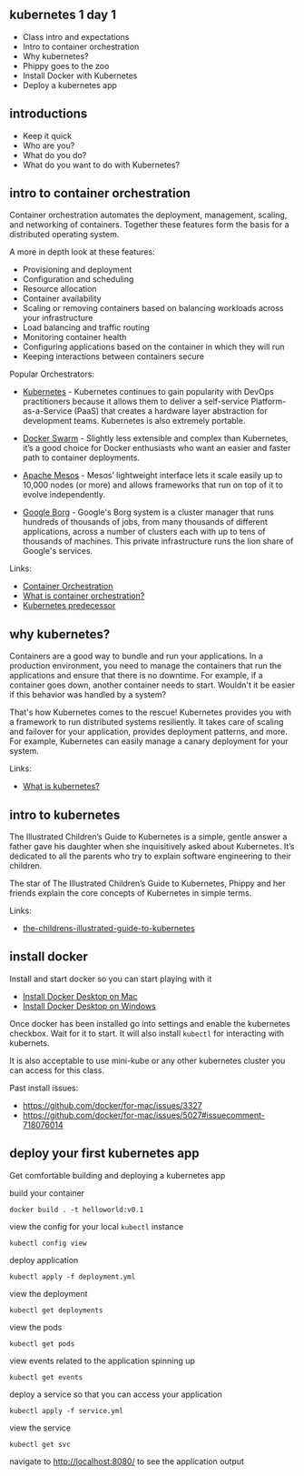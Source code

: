 kubernetes 1 day 1
------------------

* Class intro and expectations
* Intro to container orchestration
* Why kubernetes?
* Phippy goes to the zoo
* Install Docker with Kubernetes
* Deploy a kubernetes app

introductions
-------------

* Keep it quick
* Who are you?
* What do you do?
* What do you want to do with Kubernetes?

intro to container orchestration
--------------------------------

Container orchestration automates the deployment, management, scaling, and networking of containers. Together these features form the basis for a distributed operating system.

A more in depth look at these features:

* Provisioning and deployment
* Configuration and scheduling 
* Resource allocation
* Container availability 
* Scaling or removing containers based on balancing workloads across your infrastructure
* Load balancing and traffic routing 
* Monitoring container health
* Configuring applications based on the container in which they will run
* Keeping interactions between containers secure

Popular Orchestrators:

* [Kubernetes](https://kubernetes.io/) - Kubernetes continues to gain popularity with DevOps practitioners because it allows them to deliver a self-service Platform-as-a-Service (PaaS) that creates a hardware layer abstraction for development teams. Kubernetes is also extremely portable.

* [Docker Swarm](https://docs.docker.com/engine/swarm/) -  Slightly less extensible and complex than Kubernetes, it’s a good choice for Docker enthusiasts who want an easier and faster path to container deployments.

* [Apache Mesos](http://mesos.apache.org/) - Mesos’ lightweight interface lets it scale easily up to 10,000 nodes (or more) and allows frameworks that run on top of it to evolve independently.

* [Google Borg](https://static.googleusercontent.com/media/research.google.com/en//pubs/archive/43438.pdf) - Google's Borg system is a cluster manager that runs hundreds of thousands of jobs, from many thousands of different applications, across a number of clusters each with up to tens of thousands of machines. This private infrastructure runs the lion share of Google's services.

Links:
* [Container Orchestration](https://www.redhat.com/en/topics/containers/what-is-container-orchestration)
* [What is container orchestration?](https://blog.newrelic.com/engineering/container-orchestration-explained/)
* [Kubernetes predecessor](https://kubernetes.io/blog/2015/04/borg-predecessor-to-kubernetes/)

why kubernetes?
---------------

Containers are a good way to bundle and run your applications. In a production environment, you need to manage the containers that run the applications and ensure that there is no downtime. For example, if a container goes down, another container needs to start. Wouldn't it be easier if this behavior was handled by a system?

That's how Kubernetes comes to the rescue! Kubernetes provides you with a framework to run distributed systems resiliently. It takes care of scaling and failover for your application, provides deployment patterns, and more. For example, Kubernetes can easily manage a canary deployment for your system.

Links:
* [What is kubernetes?](https://kubernetes.io/docs/concepts/overview/what-is-kubernetes/)

intro to kubernetes
-------------------

The Illustrated Children’s Guide to Kubernetes is a simple, gentle answer a father gave his daughter when she inquisitively asked about Kubernetes. It’s dedicated to all the parents who try to explain software engineering to their children.

The star of The Illustrated Children’s Guide to Kubernetes, Phippy and her friends explain the core concepts of Kubernetes in simple terms.

Links:
* [the-childrens-illustrated-guide-to-kubernetes](https://www.cncf.io/the-childrens-illustrated-guide-to-kubernetes/)


install docker
--------------

Install and start docker so you can start playing with it

* [Install Docker Desktop on Mac](https://docs.docker.com/docker-for-mac/install/)
* [Install Docker Desktop on Windows](https://docs.docker.com/docker-for-windows/install/)

Once docker has been installed go into settings and enable the kubernetes checkbox. Wait for it to start. It will also install `kubectl` for interacting with kubernets.

It is also acceptable to use mini-kube or any other kubernetes cluster you can access for this class.

Past install issues:

* https://github.com/docker/for-mac/issues/3327
* https://github.com/docker/for-mac/issues/5027#issuecomment-718076014

deploy your first kubernetes app
--------------------------------

Get comfortable building and deploying a kubernetes app

build your container

    docker build . -t helloworld:v0.1

view the config for your local `kubectl` instance

    kubectl config view

deploy application

    kubectl apply -f deployment.yml

view the deployment

    kubectl get deployments

view the pods

    kubectl get pods

view events related to the application spinning up

    kubectl get events

deploy a service so that you can access your application

    kubectl apply -f service.yml

view the service

    kubectl get svc

navigate to [http://localhost:8080/](http://localhost:8080/) to see the application output
